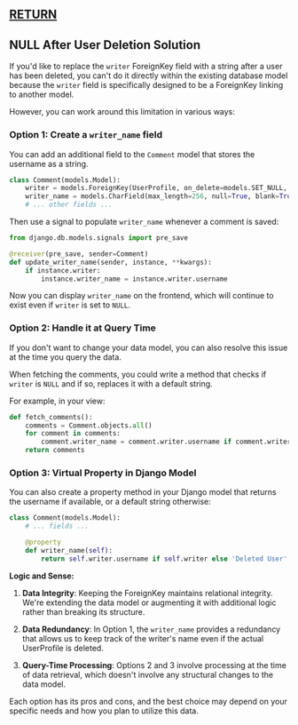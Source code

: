 ## [RETURN](https://github.com/plexoio/py/blob/main/documentation/snack/developer-snack/overview.md)

## NULL After User Deletion Solution

If you'd like to replace the `writer` ForeignKey field with a string after a user has been deleted, you can't do it directly within the existing database model because the `writer` field is specifically designed to be a ForeignKey linking to another model.

However, you can work around this limitation in various ways:

### Option 1: Create a `writer_name` field

You can add an additional field to the `Comment` model that stores the username as a string.

```python
class Comment(models.Model):
    writer = models.ForeignKey(UserProfile, on_delete=models.SET_NULL, null=True, blank=True)
    writer_name = models.CharField(max_length=256, null=True, blank=True)
    # ... other fields ...
```

Then use a signal to populate `writer_name` whenever a comment is saved:

```python
from django.db.models.signals import pre_save

@receiver(pre_save, sender=Comment)
def update_writer_name(sender, instance, **kwargs):
    if instance.writer:
        instance.writer_name = instance.writer.username
```

Now you can display `writer_name` on the frontend, which will continue to exist even if `writer` is set to `NULL`.

### Option 2: Handle it at Query Time

If you don't want to change your data model, you can also resolve this issue at the time you query the data.

When fetching the comments, you could write a method that checks if `writer` is `NULL` and if so, replaces it with a default string.

For example, in your view:

```python
def fetch_comments():
    comments = Comment.objects.all()
    for comment in comments:
        comment.writer_name = comment.writer.username if comment.writer else 'Deleted User'
    return comments
```

### Option 3: Virtual Property in Django Model

You can also create a property method in your Django model that returns the username if available, or a default string otherwise:

```python
class Comment(models.Model):
    # ... fields ...

    @property
    def writer_name(self):
        return self.writer.username if self.writer else 'Deleted User'
```

**Logic and Sense:**

1. **Data Integrity**: Keeping the ForeignKey maintains relational integrity. We're extending the data model or augmenting it with additional logic rather than breaking its structure.
  
2. **Data Redundancy**: In Option 1, the `writer_name` provides a redundancy that allows us to keep track of the writer's name even if the actual UserProfile is deleted.

3. **Query-Time Processing**: Options 2 and 3 involve processing at the time of data retrieval, which doesn't involve any structural changes to the data model.

Each option has its pros and cons, and the best choice may depend on your specific needs and how you plan to utilize this data.

